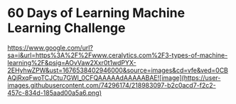 # 60 Days of Learning Machine Learning Challenge

https://www.google.com/url?sa=i&url=https%3A%2F%2Fwww.ceralytics.com%2F3-types-of-machine-learning%2F&psig=AOvVaw2Xxr0t1wdPYX-2EHyhwZPW&ust=1676538402946000&source=images&cd=vfe&ved=0CBAQjRxqFwoTCJCtu7GWl_0CFQAAAAAdAAAAABAE![image](https://user-images.githubusercontent.com/74296174/218983097-b2c0acd7-f2c2-457c-834d-185aad00a5a6.png)

